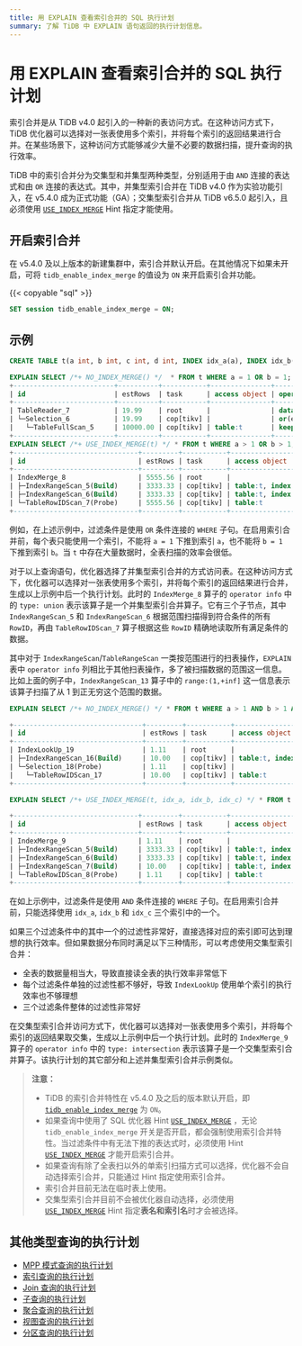 ```yaml
---
title: 用 EXPLAIN 查看索引合并的 SQL 执行计划
summary: 了解 TiDB 中 EXPLAIN 语句返回的执行计划信息。
---
```


# 用 EXPLAIN 查看索引合并的 SQL 执行计划

索引合并是从 TiDB v4.0 起引入的一种新的表访问方式。在这种访问方式下，TiDB 优化器可以选择对一张表使用多个索引，并将每个索引的返回结果进行合并。在某些场景下，这种访问方式能够减少大量不必要的数据扫描，提升查询的执行效率。

TiDB 中的索引合并分为交集型和并集型两种类型，分别适用于由 `AND` 连接的表达式和由 `OR` 连接的表达式。其中，并集型索引合并在 TiDB v4.0 作为实验功能引入，在 v5.4.0 成为正式功能（GA）；交集型索引合并从 TiDB v6.5.0 起引入，且必须使用 [`USE_INDEX_MERGE`](/optimizer-hints.md#use_index_merget1_name-idx1_name--idx2_name-) Hint 指定才能使用。

## 开启索引合并

在 v5.4.0 及以上版本的新建集群中，索引合并默认开启。在其他情况下如果未开启，可将 `tidb_enable_index_merge` 的值设为 `ON` 来开启索引合并功能。

{{< copyable "sql" >}}

```sql
SET session tidb_enable_index_merge = ON;
```

## 示例

```sql
CREATE TABLE t(a int, b int, c int, d int, INDEX idx_a(a), INDEX idx_b(b), INDEX idx_c(c), INDEX idx_d(d));
```

```sql
EXPLAIN SELECT /*+ NO_INDEX_MERGE() */  * FROM t WHERE a = 1 OR b = 1;
+-------------------------+----------+-----------+---------------+--------------------------------------+
| id                      | estRows  | task      | access object | operator info                        |
+-------------------------+----------+-----------+---------------+--------------------------------------+
| TableReader_7           | 19.99    | root      |               | data:Selection_6                     |
| └─Selection_6           | 19.99    | cop[tikv] |               | or(eq(test.t.a, 1), eq(test.t.b, 1)) |
|   └─TableFullScan_5     | 10000.00 | cop[tikv] | table:t       | keep order:false, stats:pseudo       |
+-------------------------+----------+-----------+---------------+--------------------------------------+
EXPLAIN SELECT /*+ USE_INDEX_MERGE(t) */ * FROM t WHERE a > 1 OR b > 1;
+-------------------------------+---------+-----------+-------------------------+------------------------------------------------+
| id                            | estRows | task      | access object           | operator info                                  |
+-------------------------------+---------+-----------+-------------------------+------------------------------------------------+
| IndexMerge_8                  | 5555.56 | root      |                         | type: union                                    |
| ├─IndexRangeScan_5(Build)     | 3333.33 | cop[tikv] | table:t, index:idx_a(a) | range:(1,+inf], keep order:false, stats:pseudo |
| ├─IndexRangeScan_6(Build)     | 3333.33 | cop[tikv] | table:t, index:idx_b(b) | range:(1,+inf], keep order:false, stats:pseudo |
| └─TableRowIDScan_7(Probe)     | 5555.56 | cop[tikv] | table:t                 | keep order:false, stats:pseudo                 |
+-------------------------------+---------+-----------+-------------------------+------------------------------------------------+
```

例如，在上述示例中，过滤条件是使用 `OR` 条件连接的 `WHERE` 子句。在启用索引合并前，每个表只能使用一个索引，不能将 `a = 1` 下推到索引 `a`，也不能将 `b = 1` 下推到索引 `b`。当 `t` 中存在大量数据时，全表扫描的效率会很低。

对于以上查询语句，优化器选择了并集型索引合并的方式访问表。在这种访问方式下，优化器可以选择对一张表使用多个索引，并将每个索引的返回结果进行合并，生成以上示例中后一个执行计划。此时的 `IndexMerge_8` 算子的 `operator info` 中的 `type: union` 表示该算子是一个并集型索引合并算子。它有三个子节点，其中 `IndexRangeScan_5` 和 `IndexRangeScan_6` 根据范围扫描得到符合条件的所有 `RowID`，再由 `TableRowIDScan_7` 算子根据这些 `RowID` 精确地读取所有满足条件的数据。

其中对于 `IndexRangeScan`/`TableRangeScan` 一类按范围进行的扫表操作，`EXPLAIN` 表中 `operator info` 列相比于其他扫表操作，多了被扫描数据的范围这一信息。比如上面的例子中，`IndexRangeScan_13` 算子中的 `range:(1,+inf]` 这一信息表示该算子扫描了从 1 到正无穷这个范围的数据。

```sql
EXPLAIN SELECT /*+ NO_INDEX_MERGE() */ * FROM t WHERE a > 1 AND b > 1 AND c = 1;  -- 不使用索引合并

+--------------------------------+---------+-----------+-------------------------+---------------------------------------------+
| id                             | estRows | task      | access object           | operator info                               |
+--------------------------------+---------+-----------+-------------------------+---------------------------------------------+
| IndexLookUp_19                 | 1.11    | root      |                         |                                             |
| ├─IndexRangeScan_16(Build)     | 10.00   | cop[tikv] | table:t, index:idx_c(c) | range:[1,1], keep order:false, stats:pseudo |
| └─Selection_18(Probe)          | 1.11    | cop[tikv] |                         | gt(test.t.a, 1), gt(test.t.b, 1)            |
|   └─TableRowIDScan_17          | 10.00   | cop[tikv] | table:t                 | keep order:false, stats:pseudo              |
+--------------------------------+---------+-----------+-------------------------+---------------------------------------------+

EXPLAIN SELECT /*+ USE_INDEX_MERGE(t, idx_a, idx_b, idx_c) */ * FROM t WHERE a > 1 AND b > 1 AND c = 1;  -- 使用索引合并

+-------------------------------+---------+-----------+-------------------------+------------------------------------------------+
| id                            | estRows | task      | access object           | operator info                                  |
+-------------------------------+---------+-----------+-------------------------+------------------------------------------------+
| IndexMerge_9                  | 1.11    | root      |                         | type: intersection                             |
| ├─IndexRangeScan_5(Build)     | 3333.33 | cop[tikv] | table:t, index:idx_a(a) | range:(1,+inf], keep order:false, stats:pseudo |
| ├─IndexRangeScan_6(Build)     | 3333.33 | cop[tikv] | table:t, index:idx_b(b) | range:(1,+inf], keep order:false, stats:pseudo |
| ├─IndexRangeScan_7(Build)     | 10.00   | cop[tikv] | table:t, index:idx_c(c) | range:[1,1], keep order:false, stats:pseudo    |
| └─TableRowIDScan_8(Probe)     | 1.11    | cop[tikv] | table:t                 | keep order:false, stats:pseudo                 |
+-------------------------------+---------+-----------+-------------------------+------------------------------------------------+
```

在如上示例中，过滤条件是使用 `AND` 条件连接的 `WHERE` 子句。在启用索引合并前，只能选择使用 `idx_a`, `idx_b` 和 `idx_c` 三个索引中的一个。

如果三个过滤条件中的其中一个的过滤性非常好，直接选择对应的索引即可达到理想的执行效率。但如果数据分布同时满足以下三种情形，可以考虑使用交集型索引合并：

- 全表的数据量相当大，导致直接读全表的执行效率非常低下
- 每个过滤条件单独的过滤性都不够好，导致 `IndexLookUp` 使用单个索引的执行效率也不够理想
- 三个过滤条件整体的过滤性非常好

在交集型索引合并访问方式下，优化器可以选择对一张表使用多个索引，并将每个索引的返回结果取交集，生成以上示例中后一个执行计划。此时的 `IndexMerge_9` 算子的 `operator info` 中的 `type: intersection` 表示该算子是一个交集型索引合并算子。该执行计划的其它部分和上述并集型索引合并示例类似。

> **注意：**
>
> - TiDB 的索引合并特性在 v5.4.0 及之后的版本默认开启，即 [`tidb_enable_index_merge`](/system-variables.md#tidb_enable_index_merge-从-v40-版本开始引入) 为 `ON`。
> - 如果查询中使用了 SQL 优化器 Hint [`USE_INDEX_MERGE`](/optimizer-hints.md#use_index_merget1_name-idx1_name--idx2_name-) ，无论 `tidb_enable_index_merge` 开关是否开启，都会强制使用索引合并特性。当过滤条件中有无法下推的表达式时，必须使用 Hint [`USE_INDEX_MERGE`](/optimizer-hints.md#use_index_merget1_name-idx1_name--idx2_name-) 才能开启索引合并。
> - 如果查询有除了全表扫以外的单索引扫描方式可以选择，优化器不会自动选择索引合并，只能通过 Hint 指定使用索引合并。
> - 索引合并目前无法在临时表上使用。
> - 交集型索引合并目前不会被优化器自动选择，必须使用 [`USE_INDEX_MERGE`](/optimizer-hints.md#use_index_merget1_name-idx1_name--idx2_name-) Hint 指定**表名和索引名**时才会被选择。

## 其他类型查询的执行计划

+ [MPP 模式查询的执行计划](/explain-mpp.md)
+ [索引查询的执行计划](/explain-indexes.md)
+ [Join 查询的执行计划](/explain-joins.md)
+ [子查询的执行计划](/explain-subqueries.md)
+ [聚合查询的执行计划](/explain-aggregation.md)
+ [视图查询的执行计划](/explain-views.md)
+ [分区查询的执行计划](/explain-partitions.md)
